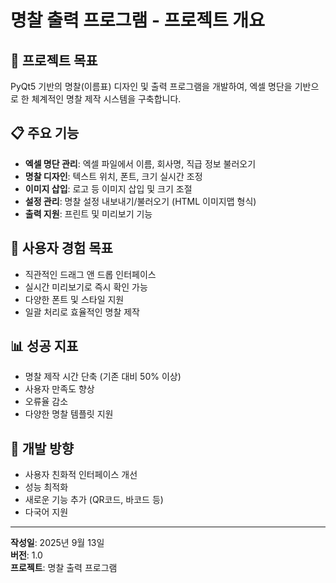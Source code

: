 # 명찰 출력 프로그램 - 프로젝트 개요

## 🎯 프로젝트 목표
PyQt5 기반의 명찰(이름표) 디자인 및 출력 프로그램을 개발하여, 엑셀 명단을 기반으로 한 체계적인 명찰 제작 시스템을 구축합니다.

## 📋 주요 기능
- **엑셀 명단 관리**: 엑셀 파일에서 이름, 회사명, 직급 정보 불러오기
- **명찰 디자인**: 텍스트 위치, 폰트, 크기 실시간 조정
- **이미지 삽입**: 로고 등 이미지 삽입 및 크기 조절
- **설정 관리**: 명찰 설정 내보내기/불러오기 (HTML 이미지맵 형식)
- **출력 지원**: 프린트 및 미리보기 기능

## 🎨 사용자 경험 목표
- 직관적인 드래그 앤 드롭 인터페이스
- 실시간 미리보기로 즉시 확인 가능
- 다양한 폰트 및 스타일 지원
- 일괄 처리로 효율적인 명찰 제작

## 📊 성공 지표
- 명찰 제작 시간 단축 (기존 대비 50% 이상)
- 사용자 만족도 향상
- 오류율 감소
- 다양한 명찰 템플릿 지원

## 🔄 개발 방향
- 사용자 친화적 인터페이스 개선
- 성능 최적화
- 새로운 기능 추가 (QR코드, 바코드 등)
- 다국어 지원

---
**작성일**: 2025년 9월 13일  
**버전**: 1.0  
**프로젝트**: 명찰 출력 프로그램
